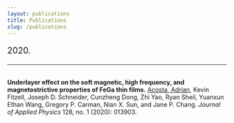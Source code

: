 ```yaml
---
layout: publications
title: Publications
slug: /publications
---
```


<p style="font-size: 1.4em;">2020.</p><hr style="margin-top: 1 px;">
<br/><span style="font-weight: bold">Underlayer effect on the soft magnetic, high frequency, and magnetostrictive properties of FeGa thin films.</span>
<u>Acosta, Adrian</u>, Kevin Fitzell, Joseph D. Schneider, Cunzheng Dong, Zhi Yao, Ryan Sheil, Yuanxun Ethan Wang, Gregory P. Carman, Nian X. Sun, and Jane P. Chang. 
<i>Journal of Applied Physics</i> 128, no. 1 (2020): 013903.
